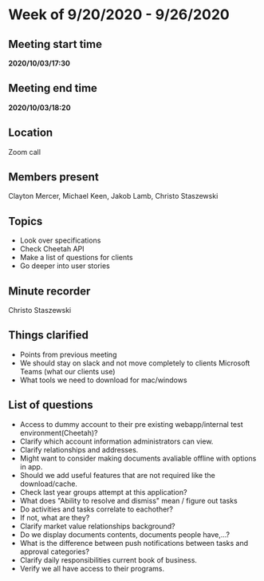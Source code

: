 # Week of 9/20/2020 - 9/26/2020

## Meeting start time
**2020/10/03/17:30**

## Meeting end time
**2020/10/03/18:20**

## Location
Zoom call

## Members present
Clayton Mercer, Michael Keen, Jakob Lamb, Christo Staszewski

## Topics
- Look over specifications
- Check Cheetah API
- Make a list of questions for clients
- Go deeper into user stories

## Minute recorder
Christo Staszewski

## Things clarified
- Points from previous meeting
- We should stay on slack and not move completely to clients Microsoft Teams (what our clients use)
- What tools we need to download for mac/windows

## List of questions 
- Access to dummy account to their pre existing webapp/internal test environment(Cheetah)?
- Clarify which account information administrators can view.
- Clarify relationships and addresses.
- Might want to consider making documents avaliable offline with options in app.
- Should we add useful features that are not required like the download/cache.
- Check last year groups attempt at this application?
- What does "Ability to resolve and dismiss" mean / figure out tasks
- Do activities and tasks correlate to eachother?
- If not, what are they?
- Clarify market value relationships background?
- Do we display documents contents, documents people have,...?
- What is the difference between push notifications between tasks and approval categories?
- Clarify daily responsibilities current book of business.
- Verify we all have access to their programs.
